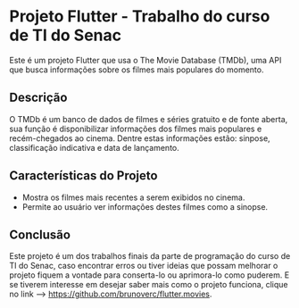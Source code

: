 # Projeto Flutter - Trabalho do curso de TI do Senac

Este é um projeto Flutter que usa o The Movie Database (TMDb), uma API que busca informações sobre os filmes mais populares do momento.

## Descrição

O TMDb é um banco de dados de filmes e séries gratuito e de fonte aberta, sua função é disponibilizar informações dos filmes mais populares e recém-chegados ao cinema. Dentre estas informações estão: sinpose, classificação indicativa e data de lançamento.


## Características do Projeto

- Mostra os filmes mais recentes a serem exibidos no cinema.
- Permite ao usuário ver informações destes filmes como a sinopse.



## Conclusão

Este projeto é um dos trabalhos finais da parte de programação do curso de TI do Senac, caso encontrar erros ou tiver ideias que possam melhorar o projeto fiquem a vontade para conserta-lo ou aprimora-lo como puderem. E se tiverem interesse em desejar saber mais como o projeto funciona, clique no link --> https://github.com/brunoverc/flutter.movies.

